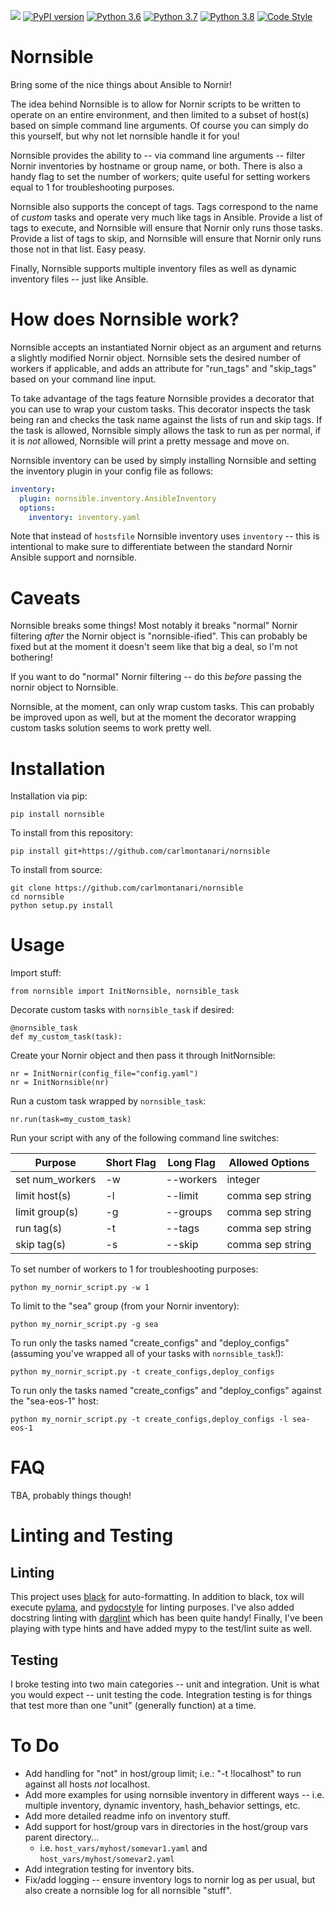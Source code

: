 ![](https://github.com/carlmontanari/nornsible/workflows/build/badge.svg)
[![PyPI version](https://badge.fury.io/py/nornsible.svg)](https://badge.fury.io/py/nornsible)
[![Python 3.6](https://img.shields.io/badge/python-3.6-blue.svg)](https://www.python.org/downloads/release/python-360/)
[![Python 3.7](https://img.shields.io/badge/python-3.7-blue.svg)](https://www.python.org/downloads/release/python-370/)
[![Python 3.8](https://img.shields.io/badge/python-3.8-blue.svg)](https://www.python.org/downloads/release/python-380/)
[![Code Style](https://img.shields.io/badge/code%20style-black-000000.svg)](https://github.com/ambv/black)

Nornsible
=======

Bring some of the nice things about Ansible to Nornir!

The idea behind Nornsible is to allow for Nornir scripts to be written to operate on an entire environment, and then limited to a subset of host(s) based on simple command line arguments. Of course you can simply do this yourself, but why not let nornsible handle it for you!

Nornsible provides the ability to -- via command line arguments -- filter Nornir inventories by hostname or group name, or both. There is also a handy flag to set the number of workers; quite useful for setting workers equal to 1 for troubleshooting purposes.

Nornsible also supports the concept of tags. Tags correspond to the name of *custom* tasks and operate very much like tags in Ansible. Provide a list of tags to execute, and Nornsible will ensure that Nornir only runs those tasks. Provide a list of tags to skip, and Nornsible will ensure that Nornir only runs those not in that list. Easy peasy.

Finally, Nornsible supports multiple inventory files as well as dynamic inventory files -- just like Ansible.


# How does Nornsible work?

Nornsible accepts an instantiated Nornir object as an argument and returns a slightly modified Nornir object. Nornsible sets the desired number of workers if applicable, and adds an attribute for "run_tags" and "skip_tags" based on your command line input.

To take advantage of the tags feature Nornsible provides a decorator that you can use to wrap your custom tasks. This decorator inspects the task being ran and checks the task name against the lists of run and skip tags. If the task is allowed, Nornsible simply allows the task to run as per normal, if it is *not* allowed, Nornsible will print a pretty message and move on.

Nornsible inventory can be used by simply installing Nornsible and setting the inventory plugin in your config file as follows:

```yaml
inventory:
  plugin: nornsible.inventory.AnsibleInventory
  options:
    inventory: inventory.yaml
```

Note that instead of `hostsfile` Nornsible inventory uses `inventory` -- this is intentional to make sure to differentiate between the standard Nornir Ansible support and nornsible.

# Caveats

Nornsible breaks some things! Most notably it breaks "normal" Nornir filtering *after* the Nornir object is "nornsible-ified". This can probably be fixed but at the moment it doesn't seem like that big a deal, so I'm not bothering!

If you want to do "normal" Nornir filtering -- do this *before* passing the nornir object to Nornsible.

Nornsible, at the moment, can only wrap custom tasks. This can probably be improved upon as well, but at the moment the decorator wrapping custom tasks solution seems to work pretty well.


# Installation

Installation via pip:

```
pip install nornsible
```

To install from this repository:

```
pip install git+https://github.com/carlmontanari/nornsible
```

To install from source:

```
git clone https://github.com/carlmontanari/nornsible
cd nornsible
python setup.py install
```


# Usage

Import stuff:

```
from nornsible import InitNornsible, nornsible_task
```

Decorate custom tasks with `nornsible_task` if desired:

```
@nornsible_task
def my_custom_task(task):
```

Create your Nornir object and then pass it through InitNornsible:

```
nr = InitNornir(config_file="config.yaml")
nr = InitNornsible(nr)
```

Run a custom task wrapped by `nornsible_task`:

```
nr.run(task=my_custom_task)
```

Run your script with any of the following command line switches:

| Purpose          | Short Flag    | Long Flag  | Allowed Options
| -----------------|---------------|------------|-------------------|
| set num_workers  | -w            | --workers  | integer           |
| limit host(s)    | -l            | --limit    | comma sep string  |
| limit group(s)   | -g            | --groups   | comma sep string  |
| run tag(s)       | -t            | --tags     | comma sep string  |
| skip tag(s)      | -s            | --skip     | comma sep string  |

To set number of workers to 1 for troubleshooting purposes:

```
python my_nornir_script.py -w 1
```

To limit to the "sea" group (from your Nornir inventory):

```
python my_nornir_script.py -g sea
```

To run only the tasks named "create_configs" and "deploy_configs" (assuming you've wrapped all of your tasks with `nornsible_task`!):

```
python my_nornir_script.py -t create_configs,deploy_configs
```

To run only the tasks named "create_configs" and "deploy_configs" against the "sea-eos-1" host:

```
python my_nornir_script.py -t create_configs,deploy_configs -l sea-eos-1
```


# FAQ

TBA, probably things though!

# Linting and Testing

## Linting

This project uses [black](https://github.com/psf/black) for auto-formatting. In addition to black, tox will execute [pylama](https://github.com/klen/pylama), and [pydocstyle](https://github.com/PyCQA/pydocstyle) for linting purposes. I've also added docstring linting with [darglint](https://github.com/terrencepreilly/darglint) which has been quite handy! Finally, I've been playing with type hints and have added mypy to the test/lint suite as well.

## Testing

I broke testing into two main categories -- unit and integration. Unit is what you would expect -- unit testing the code. Integration testing is for things that test more than one "unit" (generally function) at a time.


# To Do

- Add handling for "not" in host/group limit; i.e.: "-t !localhost" to run against all hosts *not* localhost.
- Add more examples for using nornsible inventory in different ways -- i.e. multiple inventory, dynamic inventory, hash_behavior settings, etc.
- Add more detailed readme info on inventory stuff.
- Add support for host/group vars in directories in the host/group vars parent directory...
    - i.e. `host_vars/myhost/somevar1.yaml` and `host_vars/myhost/somevar2.yaml`
- Add integration testing for inventory bits.
- Fix/add logging -- ensure inventory logs to nornir log as per usual, but also create a nornsible log for all nornsible "stuff".
